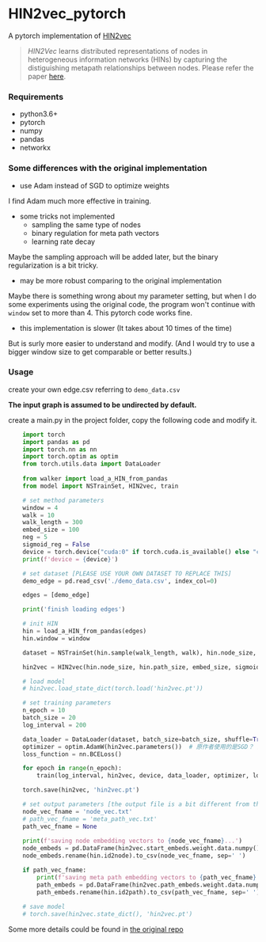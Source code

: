 # HIN2vec_pytorch
A pytorch implementation of [HIN2vec](https://github.com/csiesheep/hin2vec)


>*HIN2Vec* learns distributed representations of nodes in heterogeneous information networks (HINs) by capturing the distiguishing metapath relationships between nodes. 
Please refer the paper [here](https://dl.acm.org/citation.cfm?doid=3132847.3132953).

### Requirements
- python3.6+ 
- pytorch
- numpy
- pandas
- networkx

### Some differences with the original implementation

- use Adam instead of SGD to optimize weights

I find Adam much more effective in training.

- some tricks not implemented
  - sampling the same type of nodes
  - binary regulation for meta path vectors
  - learning rate decay

Maybe the sampling approach will be added later, but the binary regularization is a bit tricky.

- may be more robust comparing to the original implementation

Maybe there is something wrong about my parameter setting, but when I do some experiments using the original code,
the program won't continue with `window` set to more than 4. This pytorch code works fine.

- this implementation is slower (It takes about 10 times of the time)

But is surly more easier to understand and modify. (And I would try to use a bigger window size to get comparable or 
better results.)

### Usage
create your own edge.csv referring to `demo_data.csv`

**The input graph is assumed to be undirected by default.**

create a main.py in the project folder, copy the following code and modify it.

```python
    import torch
    import pandas as pd
    import torch.nn as nn
    import torch.optim as optim
    from torch.utils.data import DataLoader
    
    from walker import load_a_HIN_from_pandas
    from model import NSTrainSet, HIN2vec, train

    # set method parameters
    window = 4
    walk = 10
    walk_length = 300
    embed_size = 100
    neg = 5
    sigmoid_reg = False
    device = torch.device("cuda:0" if torch.cuda.is_available() else "cpu")
    print(f'device = {device}')

    # set dataset [PLEASE USE YOUR OWN DATASET TO REPLACE THIS]
    demo_edge = pd.read_csv('./demo_data.csv', index_col=0)

    edges = [demo_edge]

    print('finish loading edges')

    # init HIN
    hin = load_a_HIN_from_pandas(edges)
    hin.window = window

    dataset = NSTrainSet(hin.sample(walk_length, walk), hin.node_size, neg=neg)

    hin2vec = HIN2vec(hin.node_size, hin.path_size, embed_size, sigmoid_reg)

    # load model
    # hin2vec.load_state_dict(torch.load('hin2vec.pt'))

    # set training parameters
    n_epoch = 10
    batch_size = 20
    log_interval = 200

    data_loader = DataLoader(dataset, batch_size=batch_size, shuffle=True)
    optimizer = optim.AdamW(hin2vec.parameters())  # 原作者使用的是SGD？ 这里使用AdamW
    loss_function = nn.BCELoss()

    for epoch in range(n_epoch):
        train(log_interval, hin2vec, device, data_loader, optimizer, loss_function, epoch)

    torch.save(hin2vec, 'hin2vec.pt')

    # set output parameters [the output file is a bit different from the original code.]
    node_vec_fname = 'node_vec.txt'
    # path_vec_fname = 'meta_path_vec.txt'
    path_vec_fname = None
    
    print(f'saving node embedding vectors to {node_vec_fname}...')
    node_embeds = pd.DataFrame(hin2vec.start_embeds.weight.data.numpy())
    node_embeds.rename(hin.id2node).to_csv(node_vec_fname, sep=' ')

    if path_vec_fname:
        print(f'saving meta path embedding vectors to {path_vec_fname}...')
        path_embeds = pd.DataFrame(hin2vec.path_embeds.weight.data.numpy())
        path_embeds.rename(hin.id2path).to_csv(path_vec_fname, sep=' ')
       
    # save model
    # torch.save(hin2vec.state_dict(), 'hin2vec.pt')
```

Some more details could be found in [the original repo](https://github.com/csiesheep/hin2vec)
